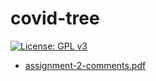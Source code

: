 # covid-tree

[![License: GPL v3](https://img.shields.io/badge/License-GPLv3-blue.svg)](https://www.gnu.org/licenses/gpl-3.0)

 - [assignment-2-comments.pdf](assignment-2-comments.pdf)

